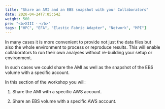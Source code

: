 ```yaml
---
title: "Share an AMI and an EBS snapshot with your Collaborators"
date: 2020-04-24T7:05:54Z
weight: 500
pre: "<b>XIII ⁃ </b>"
tags: ["HPC", "EFA", "Elastic Fabric Adapter", "Network", "MPI"]
---
```


In many cases it is more convenient to provide not just the data files but also the whole environment to process or reproduce results. This will enable collaborators to run their own analyses without re-building your setup or environment.

In such cases we could share the AMI as well as the snapshot of the EBS volume with a specific account.

In this section of the workshop you will:

1.	Share the AMI with a specific AWS account.

2.	Share an EBS volume with a specific AWS account.  
